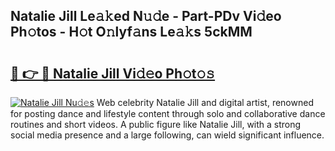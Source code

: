 ## Natalie Jill Le𝚊𝚔ed N𝚞𝚍e - Part-PDv Vi𝚍eo Ph𝚘tos - H𝚘t O𝚗lyf𝚊ns Le𝚊𝚔s 5ckMM

# <h2><a href="http://hf6b69.feru.top/?c=Natalie+Jill">🔗 👉 🔴 Natalie Jill Vi𝚍𝚎o Ph𝚘t𝚘𝚜</a></h2>

[![Natalie Jill Nu𝚍𝚎s](https://i.imgur.com/0TWrTi3.gif)](http://hf6b69.feru.top/?c=Natalie+Jill)
Web celebrity Natalie Jill and digital artist, renowned for posting dance and lifestyle content through solo and collaborative dance routines and short videos. A public figure like Natalie Jill, with a strong social media presence and a large following, can wield significant influence. 
